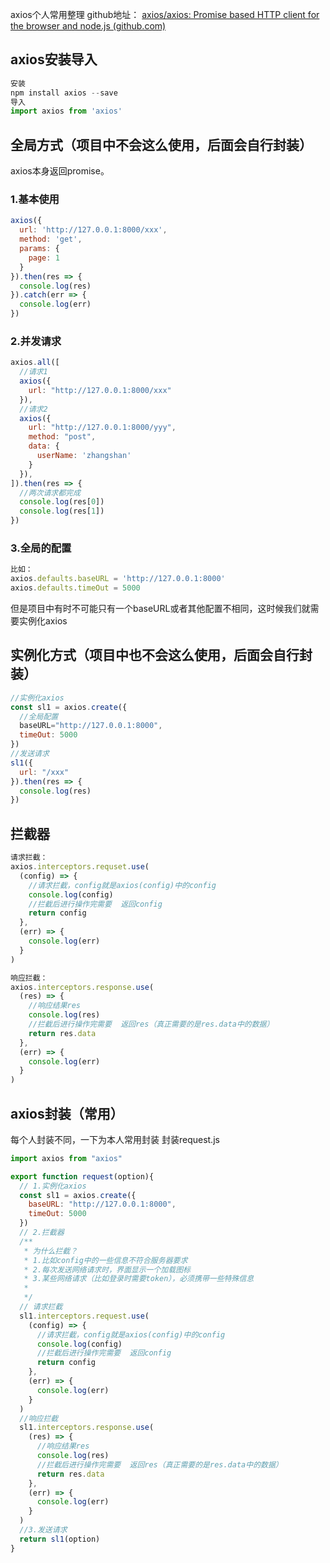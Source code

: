 axios个人常用整理
github地址：
[axios/axios: Promise based HTTP client for the browser and node.js (github.com)](https://github.com/axios/axios)
## axios安装导入
```javascript
安装
npm install axios --save
导入
import axios from 'axios'
```
## 全局方式（项目中不会这么使用，后面会自行封装）
axios本身返回promise。
### 1.基本使用
```javascript
axios({
  url: 'http://127.0.0.1:8000/xxx',
  method: 'get',
  params: {
    page: 1
  }
}).then(res => {
  console.log(res)
}).catch(err => {
  console.log(err)
})
```
### 2.并发请求
```javascript
axios.all([
  //请求1
  axios({
    url: "http://127.0.0.1:8000/xxx"
  }),
  //请求2
  axios({
    url: "http://127.0.0.1:8000/yyy",
    method: "post",
    data: {
      userName: 'zhangshan'
    }
  }),
]).then(res => {
  //两次请求都完成
  console.log(res[0])
  console.log(res[1])
})
```
### 3.全局的配置
```javascript
比如：
axios.defaults.baseURL = 'http://127.0.0.1:8000'
axios.defaults.timeOut = 5000
```
但是项目中有时不可能只有一个baseURL或者其他配置不相同，这时候我们就需要实例化axios
## 实例化方式（项目中也不会这么使用，后面会自行封装）
```javascript
//实例化axios
const sl1 = axios.create({
  //全局配置
  baseURL="http://127.0.0.1:8000",
  timeOut: 5000
})
//发送请求
sl1({
  url: "/xxx"
}).then(res => {
  console.log(res)
})
```
## 拦截器
```javascript
请求拦截：
axios.interceptors.requset.use(
  (config) => {
    //请求拦截，config就是axios(config)中的config
    console.log(config)
    //拦截后进行操作完需要  返回config
    return config
  },
  (err) => {
    console.log(err)
  }
)

响应拦截：
axios.interceptors.response.use(
  (res) => {
    //响应结果res
    console.log(res)
    //拦截后进行操作完需要  返回res（真正需要的是res.data中的数据）
    return res.data
  },
  (err) => {
    console.log(err)
  }
)
```
## axios封装（常用）
每个人封装不同，一下为本人常用封装
封装request.js
```javascript
import axios from "axios"

export function request(option){
  // 1.实例化axios
  const sl1 = axios.create({
    baseURL: "http://127.0.0.1:8000",
    timeOut: 5000
  })
  // 2.拦截器
  /**
   * 为什么拦截？
   * 1.比如config中的一些信息不符合服务器要求
   * 2.每次发送网络请求时，界面显示一个加载图标
   * 3.某些网络请求（比如登录时需要token），必须携带一些特殊信息
   * 
   */
  // 请求拦截
  sl1.interceptors.request.use(
    (config) => {
      //请求拦截，config就是axios(config)中的config
      console.log(config)
      //拦截后进行操作完需要  返回config
      return config
    },
    (err) => {
      console.log(err)
    }
  )
  //响应拦截
  sl1.interceptors.response.use(
    (res) => {
      //响应结果res
      console.log(res)
      //拦截后进行操作完需要  返回res（真正需要的是res.data中的数据）
      return res.data
    },
    (err) => {
      console.log(err)
    }
  )
  //3.发送请求
  return sl1(option)
}
```
